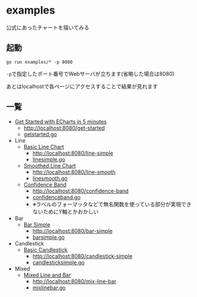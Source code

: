 # examples

公式にあったチャートを描いてみる

## 起動
`go run examples/* -p 8080`

`-p`で指定したポート番号でWebサーバが立ちます(省略した場合は8080)

あとはlocalhostで各ページにアクセスすることで結果が見れます

## 一覧

* [Get Started with ECharts in 5 minutes](https://echarts.apache.org/en/tutorial.html#Get%20Started%20with%20ECharts%20in%205%20minutes)
    * [http://localhost:8080/get-started](http://localhost:8080/get-started)
    * [getstarted.go](getstarted.go)
* Line
    * [Basic Line Chart](https://echarts.apache.org/examples/en/editor.html?c=line-simple)
        * [http://localhost:8080/line-simple](http://localhost:8080/line-simple)
        * [linesimple.go](linesimple.go)
    * [Smoothed Line Chart](https://echarts.apache.org/examples/en/editor.html?c=line-smooth)
        * [http://localhost:8080/line-smooth](http://localhost:8080/line-smooth)
        * [linesmooth.go](linesmooth.go)
    * [Confidence Band](https://echarts.apache.org/examples/en/editor.html?c=confidence-band)
        * [http://localhost:8080/confidence-band](http://localhost:8080/confidence-band)
        * [confidenceband.go](confidenceband.go)
        * ※ラベルのフォーマッタなどで無名関数を使っている部分が実現できないためにY軸とかおかしい
* Bar
    * [Bar Simple](https://echarts.apache.org/examples/en/editor.html?c=bar-simple)
        * [http://localhost:8080/bar-simple](http://localhost:8080/bar-simple)
        * [barsimple.go](barsimple.go)
* Candlestick
    * [Basic Candlestick](https://echarts.apache.org/examples/en/editor.html?c=candlestick-simple)
        * [http://localhost:8080/candlestick-simple](http://localhost:8080/candlestick-simple)
        * [candlesticksimple.go](candlesticksimple.go)
* Mixed
    * [Mixed Line and Bar](https://echarts.apache.org/examples/en/editor.html?c=mix-line-bar)
        * [http://localhost:8080/mix-line-bar](http://localhost:8080/mix-line-bar) 
        * [mixlinebar.go](mixlinebar.go)
